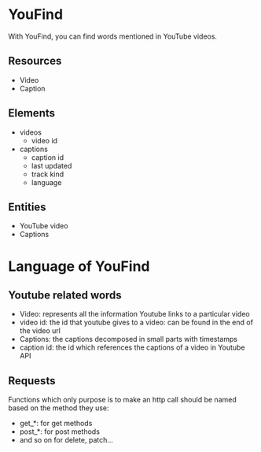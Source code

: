 # YouFind

With YouFind, you can find words mentioned in YouTube videos.

## Resources

- Video
- Caption

## Elements

- videos
    - video id
- captions
    - caption id
    - last updated
    - track kind
    - language

## Entities

- YouTube video
- Captions

# Language of YouFind

## Youtube related words

- Video: represents all the information Youtube links to a particular video
- video id: the id that youtube gives to a video: can be found in the end of the video url
- Captions: the captions decomposed in small parts with timestamps
- caption id: the id which references the captions of a video in Youtube API

## Requests

Functions which only purpose is to make an http call should be named based on the method they use:
- get_*: for get methods
- post_*: for post methods
- and so on for delete, patch...


